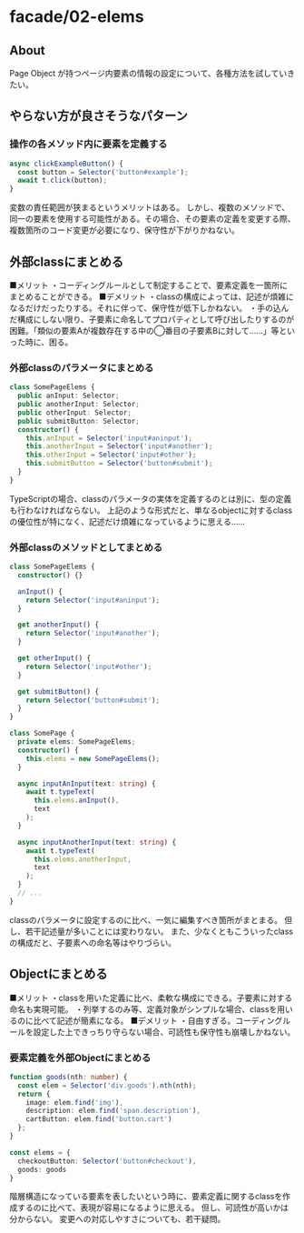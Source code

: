 # facade/02-elems

## About

Page Object が持つページ内要素の情報の設定について、各種方法を試していきたい。

## やらない方が良さそうなパターン

### 操作の各メソッド内に要素を定義する

```typescript
async clickExampleButton() {
  const button = Selector('button#example');
  await t.click(button);
}
```

変数の責任範囲が狭まるというメリットはある。
しかし、複数のメソッドで、同一の要素を使用する可能性がある。その場合、その要素の定義を変更する際、複数箇所のコード変更が必要になり、保守性が下がりかねない。

## 外部classにまとめる

■メリット
・コーディングルールとして制定することで、要素定義を一箇所にまとめることができる。
■デメリット
・classの構成によっては、記述が煩雑になるだけだったりする。それに伴って、保守性が低下しかねない。
・手の込んだ構成にしない限り、子要素に命名してプロパティとして呼び出したりするのが困難。「類似の要素Aが複数存在する中の◯番目の子要素Bに対して……」等といった時に、困る。

### 外部classのパラメータにまとめる

```typescript
class SomePageElems {
  public anInput: Selector;
  public anotherInput: Selector;
  public otherInput: Selector;
  public submitButton: Selector;
  constructor() {
    this.anInput = Selector('input#aninput');
    this.anotherInput = Selector('input#another');
    this.otherInput = Selector('input#other');
    this.submitButton = Selector('button#submit');
  }
}
```

TypeScriptの場合、classのパラメータの実体を定義するのとは別に、型の定義も行わなければならない。
上記のような形式だと、単なるobjectに対するclassの優位性が特になく、記述だけ煩雑になっているように思える……

### 外部classのメソッドとしてまとめる

```typescript
class SomePageElems {
  constructor() {}

  anInput() {
    return Selector('input#aninput');
  }

  get anotherInput() {
    return Selector('input#another');
  }

  get otherInput() {
    return Selector('input#other');
  }

  get submitButton() {
    return Selector('button#submit');
  }
}

class SomePage {
  private elems: SomePageElems;
  constructor() {
    this.elems = new SomePageElems();
  }

  async inputAnInput(text: string) {
    await t.typeText(
      this.elems.anInput(),
      text
    );
  }

  async inputAnotherInput(text: string) {
    await t.typeText(
      this.elems.anotherInput,
      text
    );
  }
  // ...
}
```

classのパラメータに設定するのに比べ、一気に編集すべき箇所がまとまる。
但し、若干記述量が多いことには変わりない。
また、少なくともこういったclassの構成だと、子要素への命名等はやりづらい。

## Objectにまとめる

■メリット
・classを用いた定義に比べ、柔軟な構成にできる。子要素に対する命名も実現可能。
・列挙するのみ等、定義対象がシンプルな場合、classを用いるのに比べて記述が簡素になる。
■デメリット
・自由すぎる。コーディングルールを設定した上できっちり守らない場合、可読性も保守性も崩壊しかねない。

### 要素定義を外部Objectにまとめる

```typescript
function goods(nth: number) {
  const elem = Selector('div.goods').nth(nth);
  return {
    image: elem.find('img'),
    description: elem.find('span.description'),
    cartButton: elem.find('button.cart')
  };
}

const elems = {
  checkoutButton: Selector('button#checkout'),
  goods: goods
}
```

階層構造になっている要素を表したいという時に、要素定義に関するclassを作成するのに比べて、表現が容易になるように思える。
但し、可読性が高いかは分からない。
変更への対応しやすさについても、若干疑問。
